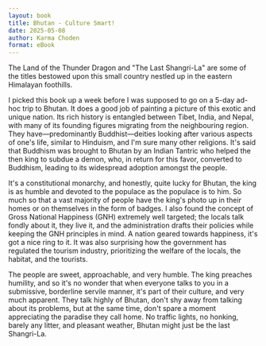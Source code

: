 ```yaml
---
layout: book
title: Bhutan - Culture Smart!
date: 2025-05-08
author: Karma Choden
format: eBook
---
```


The Land of the Thunder Dragon and "The Last Shangri-La" are some of the titles bestowed upon this small country nestled up in the eastern Himalayan foothills.

I picked this book up a week before I was supposed to go on a 5-day ad-hoc trip to Bhutan. It does a good job of painting a picture of this exotic and unique nation. Its rich history is entangled between Tibet, India, and Nepal, with many of its founding figures migrating from the neighbouring region. They have—predominantly Buddhist—deities looking after various aspects of one's life, similar to Hinduism, and I'm sure many other religions. It's said that Buddhism was brought to Bhutan by an Indian Tantric who helped the then king to subdue a demon, who, in return for this favor, converted to Buddhism, leading to its widespread adoption amongst the people.

It's a constitutional monarchy, and honestly, quite lucky for Bhutan, the king is as humble and devoted to the populace as the populace is to him. So much so that a vast majority of people have the king's photo up in their homes or on themselves in the form of badges. I also found the concept of Gross National Happiness (GNH) extremely well targeted; the locals talk fondly about it, they live it, and the administration drafts their policies while keeping the GNH principles in mind. A nation geared towards happiness, it's got a nice ring to it. It was also surprising how the government has regulated the tourism industry, prioritizing the welfare of the locals, the habitat, and the tourists.

The people are sweet, approachable, and very humble. The king preaches humility, and so it's no wonder that when everyone talks to you in a submissive, borderline servile manner, it's part of their culture, and very much apparent. They talk highly of Bhutan, don't shy away from talking about its problems, but at the same time, don't spare a moment appreciating the paradise they call home. No traffic lights, no honking, barely any litter, and pleasant weather, Bhutan might just be the last Shangri-La.
